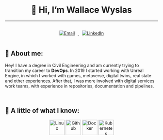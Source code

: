 <center>
    <h1>👋 Hi, I’m Wallace Wyslas</h1>
</center>

---

<center>
<br>
    <a href="mailto: wallacewyslas@gmail.com">
        <img src="https://img.shields.io/badge/Gmail-333333?style=for-the-badge&logo=gmail&logoColor=red"
        alt="Email" hspace="10">
    </a>
    <a href="https://linkedin.com/in/wallacewyslas/">
        <img src="https://img.shields.io/badge/LinkedIn-0077B5?style=for-the-badge&logo=linkedin&logoColor=white" alt="LinkedIn" hspace="10">
    </a>
</center>



<br>

## 📄 About me:
Hey!
I have a degree in Civil Engineering and am currently trying to transition my career to **DevOps**.
In 2019 I started working with Unreal Engine, in which I worked with games, metaverse, digital twins, real state and other experiences. After that, I was more involved with digital services work teams, with experience in repositories, documentation and pipelines.

<br>

## 🚀 A little of what I know:

<center>
    <img alt="Linux" height="50" src="https://cdn.jsdelivr.net/gh/devicons/devicon@latest/icons/linux/linux-original.svg">
    <img alt="Github" height="50" src="https://cdn.jsdelivr.net/gh/devicons/devicon@latest/icons/github/github-original.svg">
    <img alt="Docker" height="50" src="https://cdn.jsdelivr.net/gh/devicons/devicon@latest/icons/docker/docker-original.svg">
    <img alt="Kubernetes" height="50" src="https://cdn.jsdelivr.net/gh/devicons/devicon@latest/icons/kubernetes/kubernetes-original.svg">
</center>
